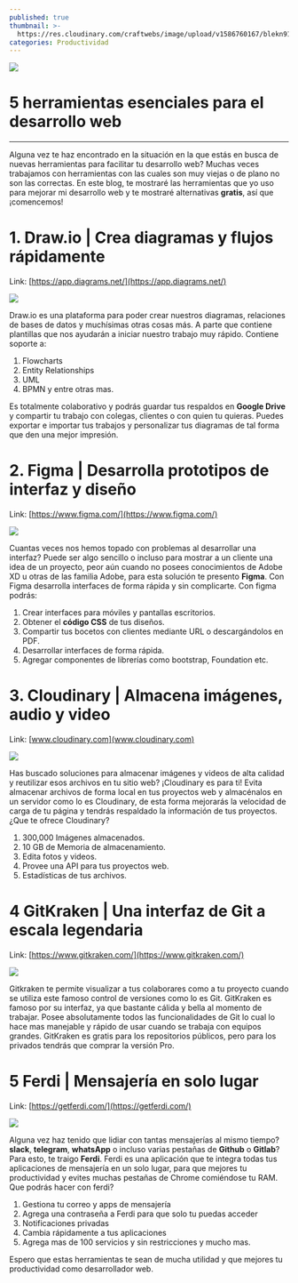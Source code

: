 ```yaml
---
published: true
thumbnail: >-
  https://res.cloudinary.com/craftwebs/image/upload/v1586760167/blekn91890-9-1/blgs-img76/ian-dooley-DJ7bWa-Gwks-unsplash.jpg
categories: Productividad
---
```

![](https://res.cloudinary.com/craftwebs/image/upload/v1586760167/blekn91890-9-1/blgs-img76/ian-dooley-DJ7bWa-Gwks-unsplash.jpg)
# 5 herramientas esenciales para el desarrollo web
----

Alguna vez te haz encontrado en la situación en la que estás en busca de nuevas herramientas para facilitar tu desarrollo web? Muchas veces trabajamos con herramientas con las cuales son muy viejas o de plano no son las correctas. En este blog, te mostraré las herramientas que yo uso para mejorar mi desarrollo web y te mostraré alternativas **gratis**, así que ¡comencemos!


# 1. Draw.io | Crea diagramas y flujos rápidamente
Link: [https://app.diagrams.net/](https://app.diagrams.net/)


![](https://res.cloudinary.com/craftwebs/image/upload/v1586761848/blekn91890-9-1/blgs-img76/featured-draw.io_-770x480.png)

Draw.io es una plataforma para poder crear nuestros diagramas, relaciones de bases de datos y muchísimas otras cosas más. A parte que contiene plantillas que nos ayudarán a iniciar nuestro trabajo muy rápido. Contiene soporte a:

1. Flowcharts
2. Entity Relationships
3. UML
4. BPMN y entre otras mas.


Es totalmente colaborativo y podrás guardar tus respaldos en **Google Drive** y compartir tu trabajo con colegas, clientes o con quien tu quieras. Puedes exportar e importar tus trabajos y personalizar tus diagramas de tal forma que den una mejor impresión.


# 2. Figma | Desarrolla prototipos de interfaz y diseño
Link: [https://www.figma.com/](https://www.figma.com/)

![](https://res.cloudinary.com/craftwebs/image/upload/v1586762978/blekn91890-9-1/blgs-img76/Gumroad_20screen_20Free_20UI_20KIt.png)

Cuantas veces nos hemos topado con problemas al desarrollar una interfaz? Puede ser algo sencillo o incluso para mostrar a un cliente una idea de un proyecto, peor aún cuando no posees conocimientos de Adobe XD u otras de las familia Adobe, para esta solución te presento **Figma**. Con Figma desarrolla interfaces de forma rápida y sin complicarte. Con figma podrás:

1. Crear interfaces  para móviles y pantallas escritorios.
2. Obtener el **código CSS** de tus diseños.
3. Compartir tus bocetos con clientes mediante URL o descargándolos en PDF.
4. Desarrollar interfaces de forma rápida.
5. Agregar componentes de librerías como bootstrap, Foundation etc.


# 3. Cloudinary | Almacena imágenes, audio y video
Link: [www.cloudinary.com](www.cloudinary.com)

![](https://res.cloudinary.com/craftwebs/image/upload/v1586764325/Captura_de_pantalla_2020-04-13_a_la_s_02.40.16_bqyu0h.png)

Has buscado soluciones para almacenar imágenes y videos de alta calidad y reutilizar esos archivos en tu sitio web? ¡Cloudinary es para ti! Evita almacenar archivos de forma local en tus proyectos web y almacénalos en un servidor como lo es Cloudinary, de esta forma mejorarás la velocidad de carga de tu página y tendrás respaldado la información de tus proyectos. ¿Que te ofrece Cloudinary?

1. 300,000 Imágenes almacenados.
2. 10 GB de Memoria de almacenamiento.
3. Edita fotos y videos.
4. Provee una API para tus proyectos web.
5. Estadísticas de tus archivos.



# 4 GitKraken | Una interfaz de Git a escala legendaria
Link: [https://www.gitkraken.com/](https://www.gitkraken.com/)

![](https://res.cloudinary.com/craftwebs/image/upload/v1586765202/blekn91890-9-1/blgs-img76/Captura_de_pantalla_2020-04-13_a_la_s_02.57.20.png)

Gitkraken te permite visualizar a tus colaborares como a tu proyecto cuando se utiliza este famoso control de versiones como lo es Git. GitKraken es famoso por su interfaz, ya que bastante cálida y bella al momento de trabajar. Posee absolutamente todos las funcionalidades de Git lo cual lo hace mas manejable y rápido de usar cuando se trabaja con equipos grandes. GitKraken es gratis para los repositorios públicos, pero para los privados tendrás que comprar la versión Pro.


# 5 Ferdi | Mensajería  en solo lugar
Link: [https://getferdi.com/](https://getferdi.com/)

![](https://res.cloudinary.com/craftwebs/image/upload/v1586792374/Captura_de_pantalla_2020-04-13_a_la_s_10.39.07_dminte.png)

Alguna vez haz tenido que lidiar con tantas mensajerías al mismo tiempo? **slack**, **telegram**, **whatsApp** o incluso varias pestañas de **Github** o **Gitlab**? Para esto, te traigo **Ferdi**. Ferdi es una aplicación que te integra todas tus aplicaciones de mensajería en un solo lugar, para que mejores tu productividad y evites muchas pestañas de Chrome comiéndose tu RAM. Que podrás hacer con ferdi?

1. Gestiona tu correo y apps de mensajería
2. Agrega una contraseña a Ferdi para que solo tu puedas acceder 
3. Notificaciones privadas
4. Cambia rápidamente a tus aplicaciones
5. Agrega mas de 100 servicios y sin restricciones y mucho mas.


Espero que estas herramientas te sean de mucha utilidad y que mejores tu productividad como desarrollador web. 
